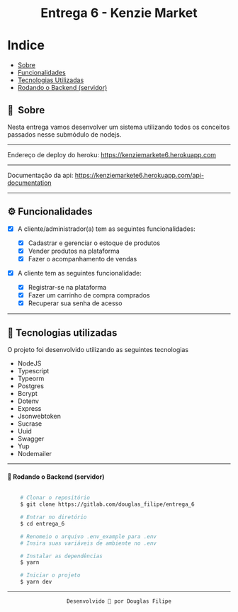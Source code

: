 <h1 align="center">
    Entrega 6 - Kenzie Market
<h1 >

# Indice

- [Sobre](#-sobre)
- [Funcionalidades](#-funcionalidades)
- [Tecnologias Utilizadas](#-tecnologias-utilizadas)
- [Rodando o Backend (servidor)](#user-content--rodando-o-backend-servidor)

## 🔖&nbsp; Sobre

Nesta entrega vamos desenvolver um sistema utilizando todos os conceitos passados nesse submódulo de nodejs.

---

Endereço de deploy do heroku: https://kenziemarkete6.herokuapp.com

---

Documentação da api: https://kenziemarkete6.herokuapp.com/api-documentation

---

## ⚙️ Funcionalidades

- [x] A cliente/administrador(a) tem as seguintes funcionalidades:

  - [x] Cadastrar e gerenciar o estoque de produtos
  - [x] Vender produtos na plataforma
  - [x] Fazer o acompanhamento de vendas

- [x] A cliente tem as seguintes funcionalidade:
  - [x] Registrar-se na plataforma
  - [x] Fazer um carrinho de compra
        comprados
  - [x] Recuperar sua senha de acesso

---

## 🚀 Tecnologias utilizadas

O projeto foi desenvolvido utilizando as seguintes tecnologias

- NodeJS
- Typescript
- Typeorm
- Postgres
- Bcrypt
- Dotenv
- Express
- Jsonwebtoken
- Sucrase
- Uuid
- Swagger
- Yup
- Nodemailer

---

#### 🎲 Rodando o Backend (servidor)

```bash

    # Clonar o repositório
    $ git clone https://gitlab.com/douglas_filipe/entrega_6

    # Entrar no diretório
    $ cd entrega_6

    # Renomeio o arquivo .env_example para .env
    # Insira suas variáveis de ambiente no .env

    # Instalar as dependências
    $ yarn

    # Iniciar o projeto
    $ yarn dev
```

---

<span align="center">

    Desenvolvido 💜 por Douglas Filipe

<span >
